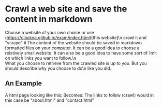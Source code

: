 # Crawl a web site and save the content in markdown
Choose a website of your own choice or use (https://clbokea.github.io/exam/index.html)[this website]\n            crawl it and "scrape" it.The content of the website should be saved in markdown formatted files on your computer.
It can be a good idea to choose a relatively small website.
It can also be a good idea to have some sort of limit on which links you want to follow.\n        
What you choose to retrieve from the crawled site is up to you. But you should describe why you choose to do\n            like you did.
## An Example
A html page looking like this:
Becomes:
The links to follow (crawl) would in this case be "about.html" and "contact.html"
